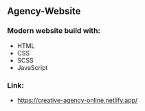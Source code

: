 ## Agency-Website

### Modern website build with:
  - HTML
  - CSS
  - SCSS
  - JavaScript
 
### Link: 
  - https://creative-agency-online.netlify.app/
